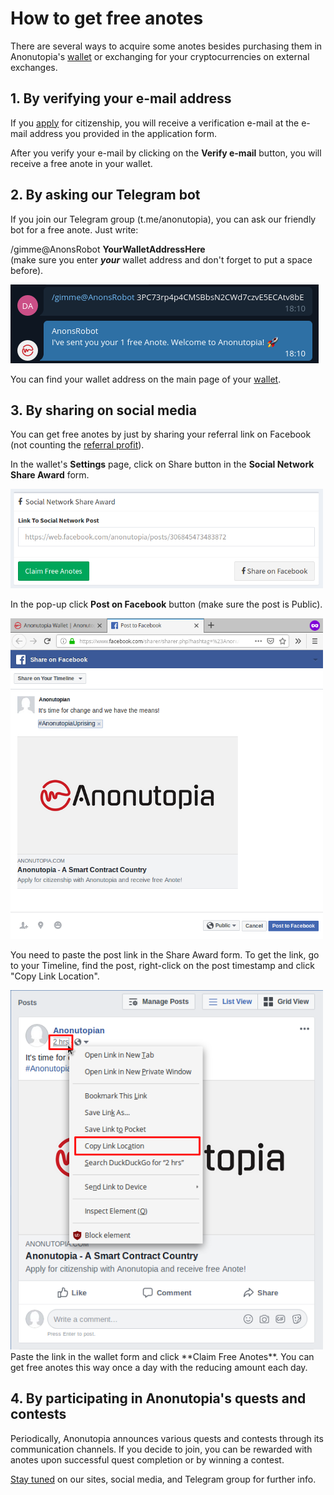 # How to get free anotes

There are several ways to acquire some anotes besides purchasing them in Anonutopia's [wallet](https://wallet.anonutopia.com) or exchanging for your cryptocurrencies on external exchanges. 


## 1. By verifying your e-mail address

If you [apply](https://www.anonutopia.com/apply/) for citizenship, you will receive a verification e-mail at the e-mail address you provided in the application form.

After you verify your e-mail by clicking on the **Verify e-mail** button, you will receive a free anote in your wallet. 

## 2. By asking our Telegram bot

If you join our Telegram group (t.me/anonutopia), you can ask our friendly bot for a free anote. Just write:

/gimme@AnonsRobot **YourWalletAddressHere**<br/>(make sure you enter _**your**_ wallet address and don't forget to put a space before).

![Anonutopia - Telegram Bot](https://github.com/anonutopia/docs.anonutopia.com/blob/master/files/get-free-anotes/telegram.png)

You can find your wallet address on the main page of your [wallet](https://wallet.anonutopia.com).

## 3. By sharing on social media        

You can get free anotes by just by sharing your referral link on Facebook (not counting the [referral profit](https://github.com/anonutopia/docs.anonutopia.com/blob/master/how-to/use-wallet.md#referral-profit)).

In the wallet's **Settings** page, click on Share button in the **Social Network Share Award** form. 

<img src="https://github.com/anonutopia/docs.anonutopia.com/blob/master/files/get-free-anotes/share.png" width="500">
<br/>

In the pop-up click **Post on Facebook** button (make sure the post is Public). 

<img src="https://github.com/anonutopia/docs.anonutopia.com/blob/master/files/get-free-anotes/facebook.png" width="500">
<br/>

You need to paste the post link in the Share Award form. To get the link, go to your Timeline, find the post, right-click on the post timestamp and click "Copy Link Location". 

<img src="https://github.com/anonutopia/docs.anonutopia.com/blob/master/files/get-free-anotes/link.png" width="500">
<br/>
Paste the link in the wallet form and click **Claim Free Anotes**. You can get free anotes this way once a day with the reducing amount each day. 

## 4. By participating in Anonutopia's quests and contests 

Periodically, Anonutopia announces various quests and contests through its communication channels. If you decide to join, you can be rewarded with anotes upon successful quest completion or by winning a contest.

[Stay tuned](https://www.anonutopia.com/contact/) on our sites, social media, and Telegram group for further info.   
